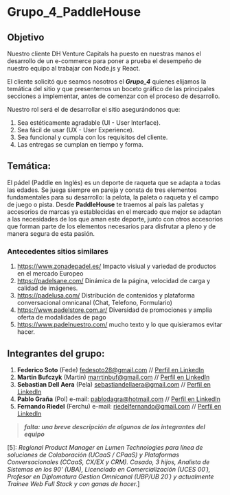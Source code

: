 # Grupo_4_PaddleHouse

## Objetivo 
Nuestro cliente DH Venture Capitals ha puesto en nuestras manos el desarrollo de un e-commerce
para poner a prueba el desempeño de nuestro equipo al trabajar con Node.js y React.

El cliente solicitó que seamos nosotros el ***Grupo_4*** quienes elijamos la temática del sitio
y que presentemos un boceto gráfico de las principales secciones a implementar, antes de
comenzar con el proceso de desarrollo.

Nuestro rol será el de desarrollar el sitio asegurándonos que:
1. Sea estéticamente agradable (UI - User Interface).
2. Sea fácil de usar (UX - User Experience).
3. Sea funcional y cumpla con los requisitos del cliente.
4. Las entregas se cumplan en tiempo y forma.

## Temática: 
El pádel (Paddle en Inglés) es un deporte de raqueta que se adapta a todas las edades. Se juega siempre en pareja y consta de tres elementos fundamentales para su desarrollo: la pelota, la paleta o raqueta y el campo de juego o pista.  Desde **PaddleHouse** te traemos al país las paletas y accesorios de marcas ya establecidas en el mercado que mejor se adaptan a las necesidades de los que aman este deporte, junto con otros accesorios que forman parte de los elementos necesarios para disfrutar a pleno y de manera segura de esta pasión.

### Antecedentes sitios similares
1. https://www.zonadepadel.es/
   Impacto visiual y variedad de productos en el mercado Europeo
2. https://padelsane.com/
   Dinámica de la página, velocidad de carga y calidad de imágenes.
3. https://padelusa.com/
   Distribución de contenidos y plataforma conversacional omnicanal (Chat, Telefono, Formulario)
4. https://www.padelstore.com.ar/
   Diversidad de promociones y amplia oferta de modalidades de pago
5. https://www.padelnuestro.com/
   mucho texto y lo que quisieramos evitar hacer.
## Integrantes del grupo: ##

1. **Federico Soto** (Fede) fedesoto28@gmail.com // [Perfil en LinkedIn](http//:www.linkedin.com/in/federico-ezequiel-soto/)
2. **Martin Bufczyk** (Martin) marrtinbuf@gmail.com // [Perfil en LinkedIn](url)
3. **Sebastian Dell Aera** (Pela) sebastiandellaera@gmail.com // [Perfil en LinkedIn](url) 
4. **Pablo Graña** (Pol) e-mail: pablodagra@hotmail.com // [Perfil en LinkedIn](url) 
5. **Fernando Riedel** (Ferchu) e-mail: riedelfernando@gmail.com // [Perfil en LinkedIn]([http//:www.linkedin.com/in/fernandoriedel]) 

   

>***falta: una breve descripción de algunos de los integrantes del equipo*** 

[5]: *Regional Product Manager en Lumen Technologies para línea de soluciones de Colaboración (UCaaS / CPaaS) y Plataformas Conversacionales (CCaaS, CX/EX y CRM). Casado, 3 hijos, Analista de Sistemas en los 90' (UBA), Licenciado en Comercialización (UCES 00´), Profesor en Diplomatura Gestion Omnicanal (UBP/UB 20´) y actualmente Trainee Web Full Stack y con ganas de hacer.*]
